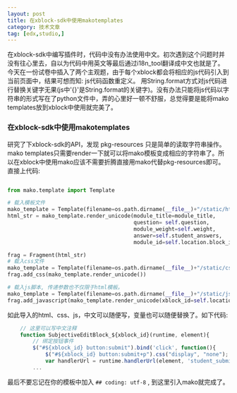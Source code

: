 ```yaml
---
layout: post
title: 在xblock-sdk中使用makotemplates
category: 技术文章
tag: [edx,studio,]
---
```


在xblock-sdk中编写插件时，代码中没有办法使用中文。初次遇到这个问题时并没有往心里去，自以为代码中用英文等最后通过i18n_tool翻译成中文也就是了。
今天在一份试卷中插入了两个主观题，由于每个xblock都会将相应的js代码引入到当前页面中，结果可想而知: js代码函数重定义。
用String.format方式对js代码进行替换关键字无果(js中'{}'是String.format的关键字)。<!-- more -->没有办法只能将js代码以字符串的形式写在了python文件中，弄的心里好一顿不舒服，总觉得要是能将mako templates放到xblock中使用就完美了。

### 在xblock-sdk中使用makotemplates

研究了下xblock-sdk的API，发现 pkg-resources 只是简单的读取字符串操作。mako templates只需要render一下就可以将mako模板变成相应的字符串了。所以在xblock中使用mako应该不需要折腾直接用mako代替pkg-resources即可。直接上代码:

~~~ python

from mako.template import Template

# 载入模板文件
mako_template = Template(filename=os.path.dirname(__file__)+"/static/html/subjective_view.html")
html_str = mako_template.render_unicode(module_title=module_title,
                                        question= self.question,
                                        module_weight=self.weight,
                                        answer=self.student_answers,
                                        module_id=self.location.block_id)

frag = Fragment(html_str)
# 载入css文件
mako_template = Template(filename=os.path.dirname(__file__)+"/static/css/subjective.css")
frag.add_css(mako_template.render_unicode())

# 载入js脚本, 传递参数也不仅限于html模板。
mako_template = Template(filename=os.path.dirname(__file__)+"/static/js/src/subjective_student.js")
frag.add_javascript(mako_template.render_unicode(xblock_id=self.location.block_id))

~~~

如此导入的html、css、js，中文可以随便写，变量也可以随便替换了。如下代码:

~~~ javascript
    // 这里可以写中文注释
    function SubjectiveEditBlock_${xblock_id}(runtime, element){
        // 绑定按钮事件
        $("#${xblock_id} button:submit").bind('click', function(){
            $("#${xblock_id} button:submit+p").css("display", "none");
            var handlerUrl = runtime.handlerUrl(element, 'student_submit');
        ...
~~~

最后不要忘记在你的模板中加入 ```## coding: utf-8``` , 到这里引入mako就完成了。